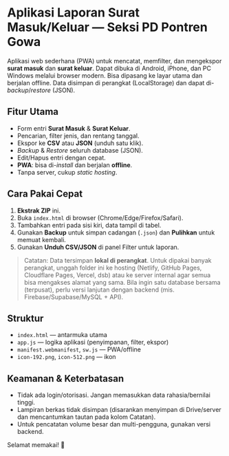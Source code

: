 # Aplikasi Laporan Surat Masuk/Keluar — Seksi PD Pontren Gowa

Aplikasi web sederhana (PWA) untuk mencatat, memfilter, dan mengekspor **surat masuk** dan **surat keluar**. Dapat dibuka di Android, iPhone, dan PC Windows melalui browser modern. Bisa dipasang ke layar utama dan berjalan offline. Data disimpan di perangkat (LocalStorage) dan dapat di-*backup*/*restore* (JSON).

## Fitur Utama
- Form entri **Surat Masuk** & **Surat Keluar**.
- Pencarian, filter jenis, dan rentang tanggal.
- Ekspor ke **CSV** atau **JSON** (unduh satu klik).
- *Backup* & *Restore* seluruh database (JSON).
- Edit/Hapus entri dengan cepat.
- **PWA**: bisa di-*install* dan berjalan **offline**.
- Tanpa server, cukup *static hosting*.

## Cara Pakai Cepat
1. **Ekstrak ZIP** ini.
2. Buka `index.html` di browser (Chrome/Edge/Firefox/Safari).
3. Tambahkan entri pada sisi kiri, data tampil di tabel.
4. Gunakan **Backup** untuk simpan cadangan (`.json`) dan **Pulihkan** untuk memuat kembali.
5. Gunakan **Unduh CSV/JSON** di panel Filter untuk laporan.

> Catatan: Data tersimpan **lokal di perangkat**. Untuk dipakai banyak perangkat, unggah folder ini ke hosting (Netlify, GitHub Pages, Cloudflare Pages, Vercel, dsb) atau ke server internal agar semua bisa mengakses alamat yang sama. Bila ingin satu database bersama (terpusat), perlu versi lanjutan dengan backend (mis. Firebase/Supabase/MySQL + API).

## Struktur
- `index.html` — antarmuka utama
- `app.js` — logika aplikasi (penyimpanan, filter, ekspor)
- `manifest.webmanifest`, `sw.js` — PWA/offline
- `icon-192.png`, `icon-512.png` — ikon

## Keamanan & Keterbatasan
- Tidak ada login/otorisasi. Jangan memasukkan data rahasia/bernilai tinggi.
- Lampiran berkas tidak disimpan (disarankan menyimpan di Drive/server dan mencantumkan tautan pada kolom Catatan).
- Untuk pencatatan volume besar dan multi-pengguna, gunakan versi backend.

Selamat memakai! 🙌
